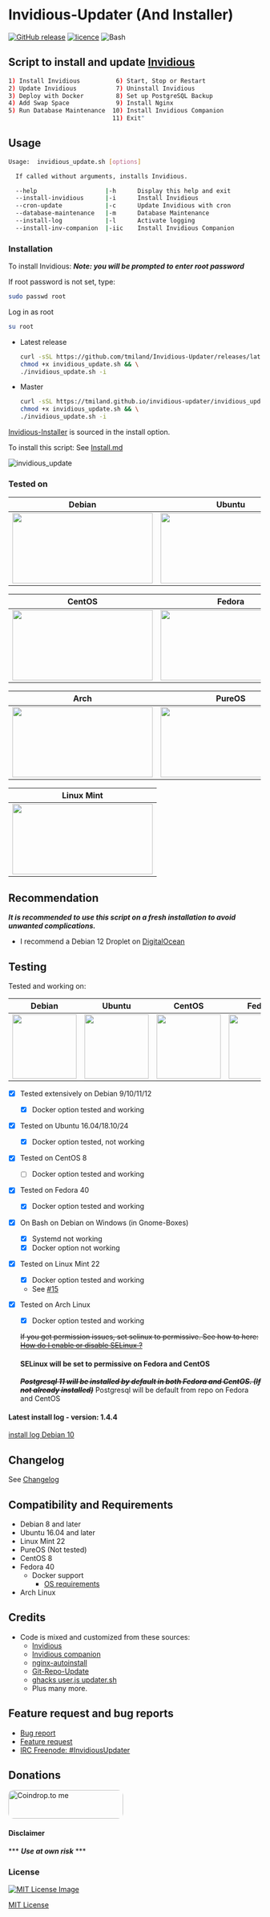 # Invidious-Updater (And Installer)

[![GitHub release](https://img.shields.io/github/release/tmiland/Invidious-Updater.svg?style=for-the-badge)](https://github.com/tmiland/Invidious-Updater/releases) [![licence](https://img.shields.io/github/license/tmiland/Invidious-Updater.svg?style=for-the-badge)](https://tmiland.github.io/invidious-updater/LICENSE) ![Bash](https://img.shields.io/badge/Language-SH-4EAA25.svg?style=for-the-badge)

## Script to install and update [Invidious](https://github.com/iv-org/invidious)

```bash
1) Install Invidious          6) Start, Stop or Restart
2) Update Invidious           7) Uninstall Invidious
3) Deploy with Docker         8) Set up PostgreSQL Backup
4) Add Swap Space             9) Install Nginx
5) Run Database Maintenance  10) Install Invidious Companion
                             11) Exit"
```

## Usage
```bash
Usage:  invidious_update.sh [options]

  If called without arguments, installs Invidious.

  --help                   |-h      Display this help and exit
  --install-invidious      |-i      Install Invidious
  --cron-update            |-c      Update Invidious with cron
  --database-maintenance   |-m      Database Maintenance
  --install-log            |-l      Activate logging
  --install-inv-companion  |-iic    Install Invidious Companion
```
### Installation
To install Invidious:
***Note: you will be prompted to enter root password***

If root password is not set, type:

```bash
sudo passwd root
```
Log in as root
```bash
su root
```
- Latest release
  ```bash
  curl -sSL https://github.com/tmiland/Invidious-Updater/releases/latest/download/invidious_update.sh > invidious_update.sh && \
  chmod +x invidious_update.sh && \
  ./invidious_update.sh -i
  ```
- Master
  ```bash
  curl -sSL https://tmiland.github.io/invidious-updater/invidious_update.sh > invidious_update.sh && \
  chmod +x invidious_update.sh && \
  ./invidious_update.sh -i
  ```

[Invidious-Installer](https://github.com/tmiland/invidious-installer) is sourced in the install option.

To install this script:
See [Install.md](./INSTALL.md)

![invidious_update](https://tmiland.github.io/invidious-updater/img/invidious_update.gif)

### Tested on

| Debian | Ubuntu |
| ------ | ------ |
| [<img src="https://tmiland.github.io/invidious-updater/img/Debian_12.png" height="140" width="280">](https://tmiland.github.io/invidious-updater/img/Debian_12.png) | [<img src="https://tmiland.github.io/invidious-updater/img/Ubuntu_24.png" height="140" width="280">](https://tmiland.github.io/invidious-updater/img/Ubuntu_24.png) 

| CentOS | Fedora |
| ------ | ------ |
| [<img src="https://tmiland.github.io/invidious-updater/img/CentOS.png" height="140" width="280">](https://tmiland.github.io/invidious-updater/img/CentOS.png) | [<img src="https://tmiland.github.io/invidious-updater/img/Fedora_40.png" height="140" width="280">](https://tmiland.github.io/invidious-updater/img/Fedora_40.png)

| Arch | PureOS |
| ------ | ------ |
| [<img src="https://tmiland.github.io/invidious-updater/img/Arch.png" height="140" width="280">](https://tmiland.github.io/invidious-updater/img/Arch.png) | [<img src="https://tmiland.github.io/invidious-updater/img/PureOS.png" height="140" width="280">](https://tmiland.github.io/invidious-updater/img/PureOS.png)

| Linux Mint |
| ------ |
| [<img src="https://tmiland.github.io/invidious-updater/img/Mint_22.png" height="140" width="280">](https://tmiland.github.io/invidious-updater/img/Mint_22.png)

## Recommendation

***It is recommended to use this script on a fresh installation to avoid unwanted complications.***
  * I recommend a Debian 12 Droplet on [DigitalOcean](https://m.do.co/c/f1f2b475fca0)

## Testing

Tested and working on:

| Debian | Ubuntu | CentOS | Fedora | Arch | PureOS |
| ------ | ------ | ------ | ------ | ------ | ------ |
| [<img src="https://tmiland.github.io/invidious-updater/img/os_icons/debian.svg?sanitize=true" height="128" width="128">](https://tmiland.github.io/invidious-updater/img/os_icons/debian.svg?sanitize=true) | [<img src="https://tmiland.github.io/invidious-updater/img/os_icons/ubuntu.svg?sanitize=true" height="128" width="128">](https://tmiland.github.io/invidious-updater/img/os_icons/ubuntu.svg?sanitize=true) | [<img src="https://tmiland.github.io/invidious-updater/img/os_icons/cent-os.svg?sanitize=true" height="128" width="128">](https://tmiland.github.io/invidious-updater/img/os_icons/cent-os.svg?sanitize=true) | [<img src="https://tmiland.github.io/invidious-updater/img/os_icons/fedora.svg?sanitize=true" height="128" width="128">](https://tmiland.github.io/invidious-updater/img/os_icons/fedora.svg?sanitize=true) | [<img src="https://tmiland.github.io/invidious-updater/img/os_icons/arch.svg?sanitize=true" height="128" width="128">](https://tmiland.github.io/invidious-updater/img/os_icons/arch.svg?sanitize=true) | [<img src="https://tmiland.github.io/invidious-updater/img/os_icons/pureos.svg?sanitize=true" height="128" width="128">](https://tmiland.github.io/invidious-updater/img/os_icons/pureos.svg?sanitize=true)

- [X] Tested extensively on Debian 9/10/11/12
  - [X] Docker option tested and working
- [X] Tested on Ubuntu 16.04/18.10/24
  - [X] Docker option tested, not working
- [X] Tested on CentOS 8
  - [ ] Docker option tested and working
- [X] Tested on Fedora 40
  - [X] Docker option tested and working
- [X] On Bash on Debian on Windows (in Gnome-Boxes)
  - [X] Systemd not working
  - [X] Docker option not working
- [X] Tested on Linux Mint 22
  - [X] Docker option tested and working
  - See [#15](https://github.com/tmiland/Invidious-Updater/issues/15)
- [X] Tested on Arch Linux
  - [X] Docker option tested and working
  
  ~~If you get permission issues, set selinux to permissive. 
  See how to here: [How do I enable or disable SELinux ?](https://fedoraproject.org/wiki/SELinux_FAQ#How_do_I_enable_or_disable_SELinux_.3F)~~
  #### SELinux will be set to permissive on Fedora and CentOS

  ~~***Postgresql 11 will be installed by default in both Fedora and CentOS. (If not already installed)***~~
  Postgresql will be default from repo on Fedora and CentOS
  
#### Latest install log - version: 1.4.4

[install log Debian 10](https://tmiland.github.io/invidious-updater/log/install_log_debian.log)

## Changelog

See [Changelog](https://tmiland.github.io/invidious-updater/CHANGELOG.md)

## Compatibility and Requirements

- Debian 8 and later
- Ubuntu 16.04 and later
- Linux Mint 22
- PureOS (Not tested)
- CentOS 8
- Fedora 40
  - Docker support
    - [OS requirements](https://docs.docker.com/install/linux/docker-ce/fedora/)
- Arch Linux

## Credits
- Code is mixed and customized from these sources:
  - [Invidious](https://github.com/omarroth/invidious#linux)
  - [Invidious companion](https://github.com/iv-org/invidious-companion)
  - [nginx-autoinstall](https://github.com/angristan/nginx-autoinstall)
  - [Git-Repo-Update](https://github.com/KillianKemps/Git-Repo-Update)
  - [ghacks user.js updater.sh](https://github.com/ghacksuserjs/ghacks-user.js/blob/master/updater.sh)
  - Plus many more.

## Feature request and bug reports
- [Bug report](https://github.com/tmiland/Invidious-Updater/issues/new?assignees=tmiland&labels=bug&template=bug_report.md&title=Bug-report:)
- [Feature request](https://github.com/tmiland/Invidious-Updater/issues/new?assignees=tmiland&labels=enhancement&template=feature_request.md&title=Feature-request:)
- [IRC Freenode: #InvidiousUpdater](irc://freenode.net/#InvidiousUpdater)

## Donations
<a href="https://coindrop.to/tmiland" target="_blank"><img src="https://coindrop.to/embed-button.png" style="border-radius: 10px; height: 57px !important;width: 229px !important;" alt="Coindrop.to me"></img></a>

#### Disclaimer 

*** ***Use at own risk*** ***

### License

[![MIT License Image](https://upload.wikimedia.org/wikipedia/commons/thumb/0/0c/MIT_logo.svg/220px-MIT_logo.svg.png)](https://tmiland.github.io/invidious-updater/LICENSE)

[MIT License](https://tmiland.github.io/invidious-updater/LICENSE)
